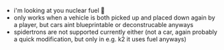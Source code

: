 - i'm looking at you nuclear fuel 👀
- only works when a vehicle is both picked up and placed down again by a player, but cars aint blueprintable or deconstrucable anyways
- spidertrons are not supported currently either (not a car, again probably a quick modification, but only in e.g. k2 it uses fuel anyways)
